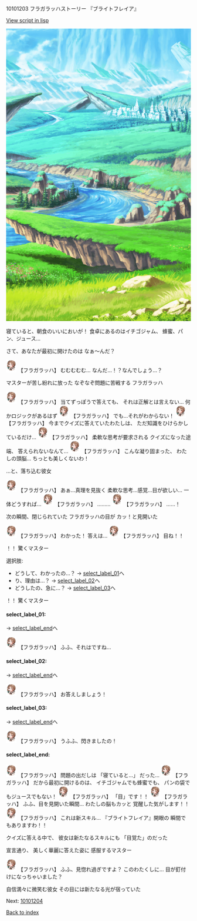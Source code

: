10101203 フラガラッハストーリー 『ブライトフレイア』

[View script in lisp](../scripts/10101203.txt)

![plain.png](../images/backgrounds/plain.png)

寝ていると、朝食のいいにおいが！
食卓にあるのはイチゴジャム、
蜂蜜、パン、ジュース…

さて、あなたが最初に開けたのは
なぁ～んだ？

<img src="../images/units/101011.png" alt="101011.png" height="34"/>
【フラガラッハ】
むむむむむ…
なんだ…！？なんでしょう…？

マスターが苦し紛れに放った
なぞなぞ問題に苦戦する
フラガラッハ

<img src="../images/units/101011.png" alt="101011.png" height="34"/>
【フラガラッハ】
当てずっぽうで答えても、
それは正解とは言えない…
何かロジックがあるはず

<img src="../images/units/101011.png" alt="101011.png" height="34"/>
【フラガラッハ】
でも…それがわからない！

<img src="../images/units/101011.png" alt="101011.png" height="34"/>
【フラガラッハ】
今までクイズに答えていたわたしは、
ただ知識をひけらかしているだけ…

<img src="../images/units/101011.png" alt="101011.png" height="34"/>
【フラガラッハ】
柔軟な思考が要求される
クイズになった途端、
答えられないなんて…

<img src="../images/units/101011.png" alt="101011.png" height="34"/>
【フラガラッハ】
こんな凝り固まった、
わたしの頭脳…
ちっとも美しくないわ！

…と、落ち込む彼女

<img src="../images/units/101011.png" alt="101011.png" height="34"/>
【フラガラッハ】
あぁ…真理を見抜く
柔軟な思考…感覚…目が欲しい…
一体どうすれば…

<img src="../images/units/101011.png" alt="101011.png" height="34"/>
【フラガラッハ】
………

<img src="../images/units/101011.png" alt="101011.png" height="34"/>
【フラガラッハ】
……！

次の瞬間、閉じられていた
フラガラッハの目が
カッ！と見開いた

<img src="../images/units/101011.png" alt="101011.png" height="34"/>
【フラガラッハ】
わかった！
答えは…

<img src="../images/units/101011.png" alt="101011.png" height="34"/>
【フラガラッハ】
目ね！！

！！
驚くマスター

選択肢:
- どうして、わかったの…？ → [select_label_01](#select_label_01)へ
- り、理由は…？ → [select_label_02](#select_label_02)へ
- どうしたの、急に…？ → [select_label_03](#select_label_03)へ

！！
驚くマスター

#### select_label_01:
 → [select_label_end](#select_label_end)へ

<img src="../images/units/101011.png" alt="101011.png" height="34"/>
【フラガラッハ】
ふふ、それはですね…

#### select_label_02:
 → [select_label_end](#select_label_end)へ

<img src="../images/units/101011.png" alt="101011.png" height="34"/>
【フラガラッハ】
お答えしましょう！

#### select_label_03:
 → [select_label_end](#select_label_end)へ

<img src="../images/units/101011.png" alt="101011.png" height="34"/>
【フラガラッハ】
うふふ、閃きましたの！

#### select_label_end:

<img src="../images/units/101011.png" alt="101011.png" height="34"/>
【フラガラッハ】
問題の出だしは
「寝ていると…」
だった…

<img src="../images/units/101011.png" alt="101011.png" height="34"/>
【フラガラッハ】
だから最初に開けるのは、
イチゴジャムでも蜂蜜でも、
パンの袋でもジュースでもない！

<img src="../images/units/101011.png" alt="101011.png" height="34"/>
【フラガラッハ】
「目」です！！

<img src="../images/units/101011.png" alt="101011.png" height="34"/>
【フラガラッハ】
ふふ、目を見開いた瞬間…
わたしの脳もカッと
覚醒した気がします！！

<img src="../images/units/101011.png" alt="101011.png" height="34"/>
【フラガラッハ】
これは新スキル…
『ブライトフレイア』開眼の
瞬間でもありますわ！！

クイズに答える中で、
彼女は新たなるスキルにも
「目覚た」のだった

宣言通り、
美しく華麗に答えた姿に
感服するマスター

<img src="../images/units/101011.png" alt="101011.png" height="34"/>
【フラガラッハ】
ふふ、見惚れ過ぎですよ？
このわたくしに…
目が釘付けになっちゃいました？

自信満々に微笑む彼女
その目には新たなる光が宿っていた


Next: [10101204](10101204.md)

[Back to index](index.md)
